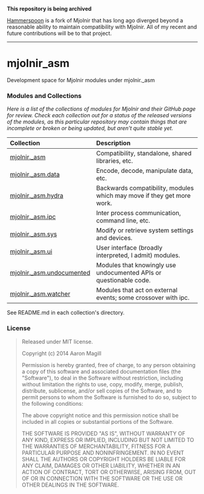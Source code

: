 **This repository is being archived**

[Hammerspoon](https://github.com/Hammerspoon/hammerspoon) is a fork of Mjolnir that has long ago diverged beyond a reasonable ability to maintain compatibility with Mjolnir. All of my recent and future contributions will be to that project.

- - -

mjolnir_asm
===========

Development space for Mjolnir modules under mjolnir._asm

### Modules and Collections

*Here is a list of the collections of modules for Mjolnir and their GitHub page for review.  Check each collection out for a status of the released versions of the modules, as this particular repository may contain things that are incomplete or broken or being updated, but aren't quite stable yet.*

|Collection                                                                        | Description                                                            |
|:---------------------------------------------------------------------------------|:-----------------------------------------------------------------------|
|[mjolnir._asm](https://github.com/asmagill/mjolnir_asm._asm)                      | Compatibility, standalone, shared libraries, etc.                      |
|[mjolnir._asm.data](https://github.com/asmagill/mjolnir_asm.data)                 | Encode, decode, manipulate data, etc.                                  |
|[mjolnir._asm.hydra](https://github.com/asmagill/mjolnir_asm.hydra)               | Backwards compatibility, modules which may move if they get more work. |
|[mjolnir._asm.ipc](https://github.com/asmagill/mjolnir_asm.ipc)                   | Inter process communication, command line, etc.                        |
|[mjolnir._asm.sys](https://github.com/asmagill/mjolnir_asm.sys)                   | Modify or retrieve system settings and devices.                        |
|[mjolnir._asm.ui](https://github.com/asmagill/mjolnir_asm.ui)                     | User interface (broadly interpreted, I admit) modules.                 |
|[mjolnir._asm.undocumented](https://github.com/asmagill/mjolnir_asm.undocumented) | Modules that knowingly use undocumented APIs or questionable code.     |
|[mjolnir._asm.watcher](https://github.com/asmagill/mjolnir_asm.watcher)           | Modules that act on external events; some crossover with ipc.          |

See README.md in each collection's directory.

### License

> Released under MIT license.
>
> Copyright (c) 2014 Aaron Magill
>
> Permission is hereby granted, free of charge, to any person obtaining a copy of this software and associated documentation files (the "Software"), to deal in the Software without restriction, including without limitation the rights to use, copy, modify, merge, publish, distribute, sublicense, and/or sell copies of the Software, and to permit persons to whom the Software is furnished to do so, subject to the following conditions:
>
> The above copyright notice and this permission notice shall be included in all copies or substantial portions of the Software.
>
> THE SOFTWARE IS PROVIDED "AS IS", WITHOUT WARRANTY OF ANY KIND, EXPRESS OR IMPLIED, INCLUDING BUT NOT LIMITED TO THE WARRANTIES OF MERCHANTABILITY, FITNESS FOR A PARTICULAR PURPOSE AND NONINFRINGEMENT. IN NO EVENT SHALL THE AUTHORS OR COPYRIGHT HOLDERS BE LIABLE FOR ANY CLAIM, DAMAGES OR OTHER LIABILITY, WHETHER IN AN ACTION OF CONTRACT, TORT OR OTHERWISE, ARISING FROM, OUT OF OR IN CONNECTION WITH THE SOFTWARE OR THE USE OR OTHER DEALINGS IN THE SOFTWARE.
>
